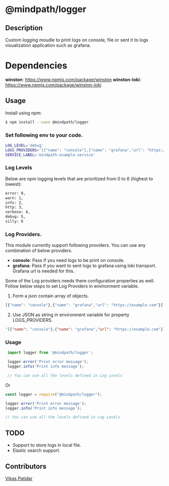 # @mindpath/logger
## Description
Custom logging moudle to print logs on console, file or sent it to logs visualization application such as grafana.

# Dependencies
**winston**: https://www.npmjs.com/package/winston
**winston-loki**: https://www.npmjs.com/package/winston-loki

## Usage
Install using npm:
```bash
$ npm install --save @mindpath/logger
```

### Set following env to your code.
```sh
LOG_LEVEL='debug'
LOGS_PROVIDERS='[{"name": "console"},{"name": "grafana","url": "https://example.com"}]'
SERVICE_LABEL='mindpath-example-service'
```
### Log Levels
Below are npm logging levels that are prioritized from 0 to 6 (highest to lowest):
 ```sh
error: 0,
warn: 1,
info: 2,
http: 3,
verbose: 4,
debug: 5,
silly: 6
```

### Log Providers.
This module currently support following providers. You can use any combination of below providers.

 - **console**: Pass if you need logs to be print on console.
 - **grafana**: Pass if you want to sent logs to grafana using loki transport. Grafana url is
   needed for this. 

Some of the Log providers needs there configuration properties as well.  
Follow below steps to set Log Providers in environment variable. 

 1. Form a json contain array of objects.
 ```js
[{"name": "console"},{"name": "grafana","url": "https://example.com"}]
 ```
 2. Use JSON as string in environment variable for property LOGS_PROVIDERS.
  ```json
'[{"name": "console"},{"name": "grafana","url": "https://example.com"}]'
 ```

 ### Usage

 ```ts
  import logger from '@mindpath/logger';

  logger.error('Print error message');
  logger.info('Print info message');

  // You can use all the levels defined in Log Levels

 ```
  Or

 ```js
 const logger = require("@mindpath/logger");

 logger.error('Print error message');
 logger.info('Print info message');
 
 // You can use all the levels defined in Log Levels

 ```


## TODO

 - Support to store logs in local file.
 - Elastic search support.

## Contributors
[Vikas Patidar](https://www.linkedin.com/in/vikas-patidar-0106/)